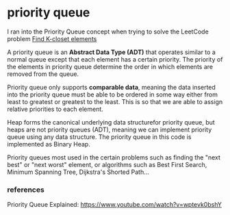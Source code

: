 # priority queue

I ran into the Priority Queue concept when trying to solve the LeetCode problem [Find K-closet elements](https://leetcode.com/problems/find-k-closest-elements)

A priority queue is an **Abstract Data Type (ADT)** that operates similar to a normal queue except that each element has a certain priority. The priority of the elements in priority queue determine the order in which elements are removed from the queue.

Priority queue only supports **comparable data**, meaning the data inserted into the priority queue must be able to be ordered in some way either from least to greatest or greatest to the least. This is so that we are able to assign relative priorities to each element.

Heap forms the canonical underlying data structurefor priority queue, but heaps are not priority queues (ADT), meaning we can implement priority queue using any data structure. The priority queue in this code is implemented as Binary Heap.

Priority queues most used in the certain problems such as finding the "next best" or "next worst" element, or algorithms such as Best First Search, Minimum Spanning Tree, Dijkstra's Shorted Path...

### references
Priority Queue Explained: https://www.youtube.com/watch?v=wptevk0bshY